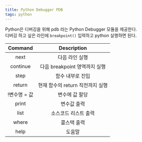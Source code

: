 ```yaml
---
title: Python Debugger PDB
tags: python
---
```


Python은 디버깅을 위해 pdb 라는 Python Debugger 모듈을 제공한다.  
디버깅 하고 싶은 라인에 `breakpoint()` 입력하고 python 실행하면 된다.

|   Command    |           Description            |
| :----------: | :------------------------------: |
|     next     |          다음 라인 실행          |
|   continue   |  다음 breakpoint 영역까지 실행   |
|     step     |         함수 내부로 진입         |
|    return    | 현재 함수의 return 직전까지 실행 |
| !변수명 = 값 |          변수에 값 할당          |
|    print     |           변수값 출력            |
|     list     |       소스코드 리스트 출력       |
|    where     |           콜스택 출력            |
|     help     |              도움말              |

<!--more-->
